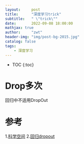 ```yaml
---
layout:     post
title:      "深度学习trick"
subtitle:   " \"trick\""
date:       2022-09-08 18:00:00
mathjax: true
author:     "zwt"
header-img: "img/post-bg-2015.jpg"
catalog: false
tags:
    - 深度学习
---
```

* TOC
{:toc}

# Drop多次

回归中不适用DropOut




# 参考
1.[科学空间](https://spaces.ac.cn/archives/8496/comment-page-1#comments)
2.[回归dropout](https://mp.weixin.qq.com/s/v6uozgETEQOtMWXsL_yt2A)
